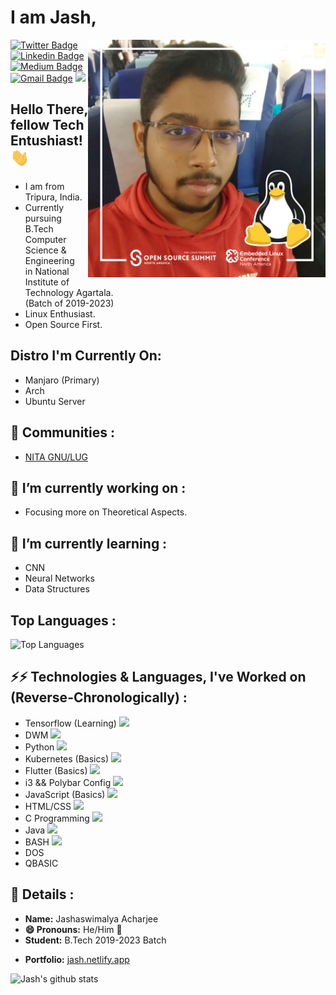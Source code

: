 # I am Jash,
<img align='right' src="https://raw.githubusercontent.com/jash-maester/jash-maester/master/virtualbooth.jpg" width='380"'>

[![Twitter Badge](https://img.shields.io/badge/-@jashAcharjee-1ca0f1?style=flat-square&labelColor=1ca0f1&logo=twitter&logoColor=white&link=https://twitter.com/jashAcharjee)](https://twitter.com/jashAcharjee) [![Linkedin Badge](https://img.shields.io/badge/-Jashaswimalya_Acharjee-blue?style=flat-square&logo=Linkedin&logoColor=white&link=https://www.linkedin.com/in/jashAcharjee/)](https://www.linkedin.com/in/jashAcharjee/) [![Medium Badge](https://img.shields.io/badge/-@jashaswimalyaacharjee-03a57a?style=flat-square&labelColor=000000&logo=Medium&link=https://medium.com/@jashaswimalyaacharjee/)](https://medium.com/@jashaswimalyaacharjee)
[![Gmail Badge](https://img.shields.io/badge/-Gmail-c14438?style=flat-square&logo=Gmail&logoColor=white&link=mailto:jashaswimalyaacharjee@gmail.com)](mailto:jashaswimalyaacharjee@gmail.com)
![](https://komarev.com/ghpvc/?username=jash-maester&color=dc143c&style=flat-square&label=VIEWER+COUNT)
<h2> Hello There, fellow Tech Entushiast! <img src="https://raw.githubusercontent.com/ABSphreak/ABSphreak/master/gifs/Hi.gif" width="30px"></h2>

  - I am from Tripura, India.
  - Currently pursuing B.Tech Computer Science & Engineering <br> in National Institute of Technology Agartala.<br>(Batch of 2019-2023)
  - Linux Enthusiast.
  - Open Source First.
  
## Distro I'm Currently On:
  - Manjaro (Primary)
  - Arch
  - Ubuntu Server
  <!--- Endeavour OS-->
  
## 👯 Communities :
  - [NITA GNU/LUG](https://groups.google.com/g/nitalug)

## 🔭 I’m currently working on :
  - Focusing more on Theoretical Aspects.

## 🌱 I’m currently learning :
  - CNN
  - Neural Networks 
  - Data Structures
  
## Top Languages :
  ![Top Languages](https://github-readme-stats.vercel.app/api/top-langs/?username=jash-maester&theme=radical)

  
## ⚡⚡ Technologies & Languages, I've Worked on (Reverse-Chronologically) :
  - Tensorflow (Learning)  <img src="https://img.icons8.com/color/48/000000/tensorflow.png" width="25px"/>
  - DWM  <img src="https://img.icons8.com/color/48/000000/monitor.png" width="25px"/>
  - Python  <img src="https://img.icons8.com/color/48/000000/python.png" width="25px"/>
  - Kubernetes (Basics)  <img src="https://img.icons8.com/color/48/000000/kubernetes.png" width="25px"/>
  - Flutter  (Basics)  <img src="https://img.icons8.com/color/48/000000/flutter.png" width="25px"/>
  - i3 && Polybar Config  <img src="https://img.icons8.com/ios/50/000000/energy-window-.png" width="25px"/>
  - JavaScript (Basics)  <img src="https://img.icons8.com/color/48/000000/javascript-logo-1.png" width ="25px"/>
  - HTML/CSS  <img src="https://img.icons8.com/color/48/000000/html-5.png" width="25px"/>
  - C Programming  <img src="https://img.icons8.com/color/48/000000/c-programming.png" width="25px"/>
  - Java  <img src="https://img.icons8.com/color/48/000000/java-coffee-cup-logo.png" width="25px"/>
  - BASH  <img src="https://img.icons8.com/wired/64/000000/console.png" width="25px"/>
  - DOS
  - QBASIC

## 💬 Details :
- <b>Name:</b> Jashaswimalya Acharjee
- <b>😄 Pronouns:</b> He/Him :man:
- <b>Student:</b> B.Tech 2019-2023 Batch
<!-- - Presentations -->
- <b>Portfolio:</b> [jash.netlify.app](https://jash.netlify.app/)



![Jash's github stats](https://github-readme-stats.vercel.app/api?username=jash-maester&theme=radical)


<!--
**jash-maester/jash-maester** is a ✨ _special_ ✨ repository because its `README.md` (this file) appears on your GitHub profile.

Here are some ideas to get you started:

- 🔭 I’m currently working on ...
- 🌱 I’m currently learning ...
- 👯 I’m looking to collaborate on ...
- 🤔 I’m looking for help with ...
- 💬 Ask me about ...
- 📫 How to reach me: ...
- 😄 Pronouns: ...
- ⚡ Fun fact: ...
-->
